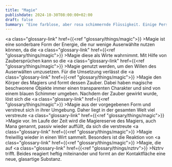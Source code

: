 ```yaml
---
title: "Magie"
publishdate: 2024-10-30T08:00:00+02:00
draft: false
Summary: "Eine farblose, aber rosa schimmernde Flüssigkeit. Einige Personen sind in der Lage Magie zu nutzen, um Zaubersprüche oder ähnliches zu wirken."
---
```

<a class="glossary-link" href={{<ref "glossary/things/magic">}} >Magie</a> ist eine sonderbare Form der Energie, die nur wenige Auserwählte nutzen können, da die <a class="glossary-link" href={{<ref "glossary/things/magic">}} >Magie</a> diese als Wirte wahrnimmt. Mit Hilfe von Zaubersprüchen kann so die <a class="glossary-link" href={{<ref "glossary/things/magic">}} >Magie</a> genutzt werden, um den Willen des Auserwälten umzusetzen. Für die Umsetzung verlässt die <a class="glossary-link" href={{<ref "glossary/things/magic">}} >Magie</a> den Körper des Magiers und formt dessen Zauber. Dabei haben magische beschworene Objekte immer einen transparenten Charakter und sind von einem blauen Schimmer umgeben. Nachdem der Zauber gewirkt wurde, löst sich die <a class="glossary-link" href={{<ref "glossary/things/magic">}} >Magie</a> aus der vorgegebenen Form und verstreut sich in ihrer Umgebung. Daher liegt in der gesamten Welt viel verstreute <a class="glossary-link" href={{<ref "glossary/things/magic">}} >Magie</a> vor. Im Laufe der Zeit wird die Magiereserve des Magiers, auch Mana genannt, passiv wieder auffüllt, da sich die verstreute <a class="glossary-link" href={{<ref "glossary/things/magic">}} >Magie</a> freiwillig wieder in einen Wirt sammelt.
Besonders ist die Reaktion von <a class="glossary-link" href={{<ref "glossary/things/magic">}} >Magie</a>, die auf <a class="glossary-link" href={{<ref "glossary/things/nztrv">}} >Nztrv</a> trifft. Beides reagiert heftig miteinander und formt an der Kontaktfläche eine neue, glasartige Substanz.
